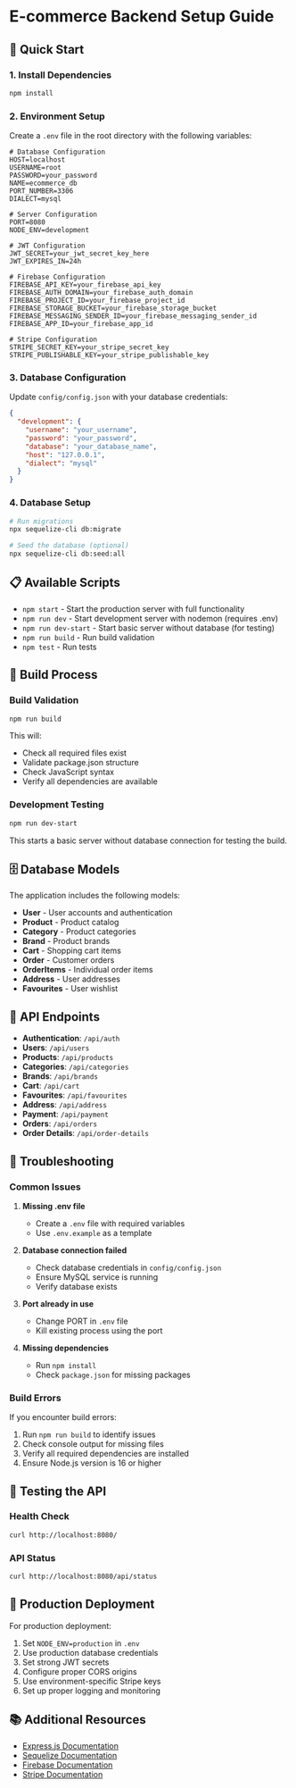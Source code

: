 # E-commerce Backend Setup Guide

## 🚀 Quick Start

### 1. Install Dependencies
```bash
npm install
```

### 2. Environment Setup
Create a `.env` file in the root directory with the following variables:

```env
# Database Configuration
HOST=localhost
USERNAME=root
PASSWORD=your_password
NAME=ecommerce_db
PORT_NUMBER=3306
DIALECT=mysql

# Server Configuration
PORT=8080
NODE_ENV=development

# JWT Configuration
JWT_SECRET=your_jwt_secret_key_here
JWT_EXPIRES_IN=24h

# Firebase Configuration
FIREBASE_API_KEY=your_firebase_api_key
FIREBASE_AUTH_DOMAIN=your_firebase_auth_domain
FIREBASE_PROJECT_ID=your_firebase_project_id
FIREBASE_STORAGE_BUCKET=your_firebase_storage_bucket
FIREBASE_MESSAGING_SENDER_ID=your_firebase_messaging_sender_id
FIREBASE_APP_ID=your_firebase_app_id

# Stripe Configuration
STRIPE_SECRET_KEY=your_stripe_secret_key
STRIPE_PUBLISHABLE_KEY=your_stripe_publishable_key
```

### 3. Database Configuration
Update `config/config.json` with your database credentials:

```json
{
  "development": {
    "username": "your_username",
    "password": "your_password",
    "database": "your_database_name",
    "host": "127.0.0.1",
    "dialect": "mysql"
  }
}
```

### 4. Database Setup
```bash
# Run migrations
npx sequelize-cli db:migrate

# Seed the database (optional)
npx sequelize-cli db:seed:all
```

## 📋 Available Scripts

- `npm start` - Start the production server with full functionality
- `npm run dev` - Start development server with nodemon (requires .env)
- `npm run dev-start` - Start basic server without database (for testing)
- `npm run build` - Run build validation
- `npm test` - Run tests

## 🔧 Build Process

### Build Validation
```bash
npm run build
```
This will:
- Check all required files exist
- Validate package.json structure
- Check JavaScript syntax
- Verify all dependencies are available

### Development Testing
```bash
npm run dev-start
```
This starts a basic server without database connection for testing the build.

## 🗄️ Database Models

The application includes the following models:
- **User** - User accounts and authentication
- **Product** - Product catalog
- **Category** - Product categories
- **Brand** - Product brands
- **Cart** - Shopping cart items
- **Order** - Customer orders
- **OrderItems** - Individual order items
- **Address** - User addresses
- **Favourites** - User wishlist

## 🔌 API Endpoints

- **Authentication**: `/api/auth`
- **Users**: `/api/users`
- **Products**: `/api/products`
- **Categories**: `/api/categories`
- **Brands**: `/api/brands`
- **Cart**: `/api/cart`
- **Favourites**: `/api/favourites`
- **Address**: `/api/address`
- **Payment**: `/api/payment`
- **Orders**: `/api/orders`
- **Order Details**: `/api/order-details`

## 🚨 Troubleshooting

### Common Issues

1. **Missing .env file**
   - Create a `.env` file with required variables
   - Use `.env.example` as a template

2. **Database connection failed**
   - Check database credentials in `config/config.json`
   - Ensure MySQL service is running
   - Verify database exists

3. **Port already in use**
   - Change PORT in `.env` file
   - Kill existing process using the port

4. **Missing dependencies**
   - Run `npm install`
   - Check `package.json` for missing packages

### Build Errors

If you encounter build errors:

1. Run `npm run build` to identify issues
2. Check console output for missing files
3. Verify all required dependencies are installed
4. Ensure Node.js version is 16 or higher

## 📱 Testing the API

### Health Check
```bash
curl http://localhost:8080/
```

### API Status
```bash
curl http://localhost:8080/api/status
```

## 🎯 Production Deployment

For production deployment:

1. Set `NODE_ENV=production` in `.env`
2. Use production database credentials
3. Set strong JWT secrets
4. Configure proper CORS origins
5. Use environment-specific Stripe keys
6. Set up proper logging and monitoring

## 📚 Additional Resources

- [Express.js Documentation](https://expressjs.com/)
- [Sequelize Documentation](https://sequelize.org/)
- [Firebase Documentation](https://firebase.google.com/docs)
- [Stripe Documentation](https://stripe.com/docs)
